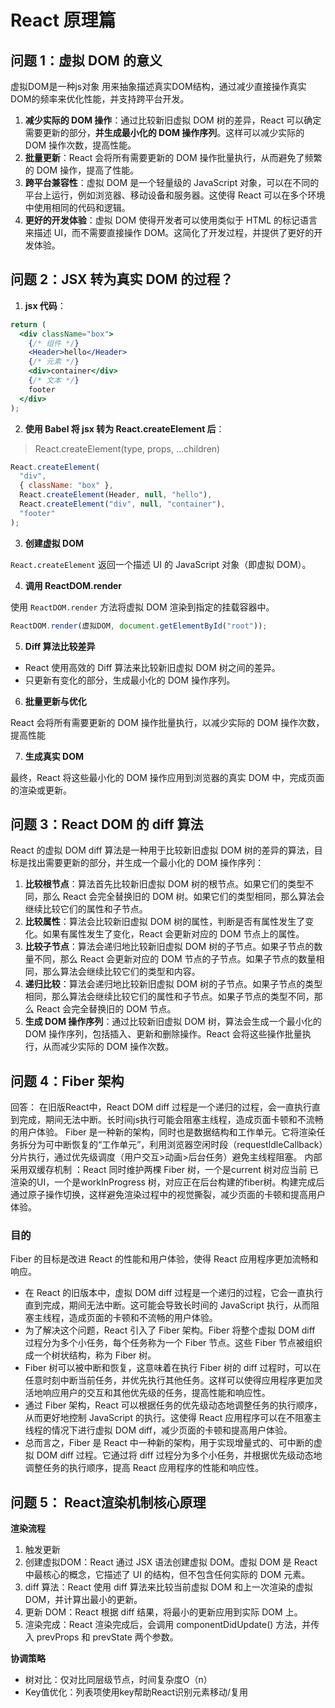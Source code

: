 # React 原理篇

## 问题 1：虚拟 DOM 的意义
 虚拟DOM是一种js对象 用来抽象描述真实DOM结构，通过减少直接操作真实DOM的频率来优化性能，并支持跨平台开发。
1. **减少实际的 DOM 操作**：通过比较新旧虚拟 DOM 树的差异，React 可以确定需要更新的部分，**并生成最小化的 DOM 操作序列**。这样可以减少实际的 DOM 操作次数，提高性能。
2. **批量更新**：React 会将所有需要更新的 DOM 操作批量执行，从而避免了频繁的 DOM 操作，提高了性能。
3. **跨平台兼容性**：虚拟 DOM 是一个轻量级的 JavaScript 对象，可以在不同的平台上运行，例如浏览器、移动设备和服务器。这使得 React 可以在多个环境中使用相同的代码和逻辑。
4. **更好的开发体验**：虚拟 DOM 使得开发者可以使用类似于 HTML 的标记语言来描述 UI，而不需要直接操作 DOM。这简化了开发过程，并提供了更好的开发体验。

## 问题 2：JSX 转为真实 DOM 的过程？

1. **jsx 代码**：

```jsx
return (
  <div className="box">
    {/* 组件 */}
    <Header>hello</Header>
    {/* 元素 */}
    <div>container</div>
    {/* 文本 */}
    footer
  </div>
);
```

2. **使用 Babel 将 jsx 转为 React.createElement 后**：

> React.createElement(type, props, ...children)

```js
React.createElement(
  "div",
  { className: "box" },
  React.createElement(Header, null, "hello"),
  React.createElement("div", null, "container"),
  "footer"
);
```

3. **创建虚拟 DOM**

`React.createElement` 返回一个描述 UI 的 JavaScript 对象（即虚拟 DOM）。

4. **调用 ReactDOM.render**

使用 `ReactDOM.render` 方法将虚拟 DOM 渲染到指定的挂载容器中。

```js
ReactDOM.render(虚拟DOM, document.getElementById("root"));
```

5. **Diff 算法比较差异**

- React 使用高效的 Diff 算法来比较新旧虚拟 DOM 树之间的差异。
- 只更新有变化的部分，生成最小化的 DOM 操作序列。

6. **批量更新与优化**

React 会将所有需要更新的 DOM 操作批量执行，以减少实际的 DOM 操作次数，提高性能

7. **生成真实 DOM**

最终，React 将这些最小化的 DOM 操作应用到浏览器的真实 DOM 中，完成页面的渲染或更新。

## 问题 3：React DOM 的 diff 算法

React 的虚拟 DOM diff 算法是一种用于比较新旧虚拟 DOM 树的差异的算法，目标是找出需要更新的部分，并生成一个最小化的 DOM 操作序列：

1. **比较根节点**：算法首先比较新旧虚拟 DOM 树的根节点。如果它们的类型不同，那么 React 会完全替换旧的 DOM 树。如果它们的类型相同，那么算法会继续比较它们的属性和子节点。
2. **比较属性**：算法会比较新旧虚拟 DOM 树的属性，判断是否有属性发生了变化。如果有属性发生了变化，React 会更新对应的 DOM 节点上的属性。
3. **比较子节点**：算法会递归地比较新旧虚拟 DOM 树的子节点。如果子节点的数量不同，那么 React 会更新对应的 DOM 节点的子节点。如果子节点的数量相同，那么算法会继续比较它们的类型和内容。
4. **递归比较**：算法会递归地比较新旧虚拟 DOM 树的子节点。如果子节点的类型相同，那么算法会继续比较它们的属性和子节点。如果子节点的类型不同，那么 React 会完全替换旧的 DOM 节点。
5. **生成 DOM 操作序列**：通过比较新旧虚拟 DOM 树，算法会生成一个最小化的 DOM 操作序列，包括插入、更新和删除操作。React 会将这些操作批量执行，从而减少实际的 DOM 操作次数。

## 问题 4：Fiber 架构
回答： 在旧版React中，React DOM  diff 过程是一个递归的过程，会一直执行直到完成，期间无法中断。长时间js执行可能会阻塞主线程，造成页面卡顿和不流畅的用户体验。
Fiber 是一种新的架构，同时也是数据结构和工作单元。它将渲染任务拆分为可中断恢复的“工作单元”，利用浏览器空闲时段（requestIdleCallback）分片执行，通过优先级调度（用户交互>动画>后台任务）避免主线程阻塞。
‌内部采用双缓存机制 ‌：React 同时维护两棵 Fiber 树，一个是current 树对应当前 已渲染的UI，一个是workInProgress 树，对应正在后台构建的fiber树。构建完成后通过原子操作切换，这样避免渲染过程中的视觉撕裂，减少页面的卡顿和提高用户体验。

### 目的
Fiber 的目标是改进 React 的性能和用户体验，使得 React 应用程序更加流畅和响应。

- 在 React 的旧版本中，虚拟 DOM diff 过程是一个递归的过程，它会一直执行直到完成，期间无法中断。这可能会导致长时间的 JavaScript 执行，从而阻塞主线程，造成页面的卡顿和不流畅的用户体验。
- 为了解决这个问题，React 引入了 Fiber 架构。Fiber 将整个虚拟 DOM diff 过程分为多个小任务，每个任务称为一个 Fiber 节点。这些 Fiber 节点被组织成一个树状结构，称为 Fiber 树。
- Fiber 树可以被中断和恢复，这意味着在执行 Fiber 树的 diff 过程时，可以在任意时刻中断当前任务，并优先执行其他任务。这样可以使得应用程序更加灵活地响应用户的交互和其他优先级的任务，提高性能和响应性。
- 通过 Fiber 架构，React 可以根据任务的优先级动态地调整任务的执行顺序，从而更好地控制 JavaScript 的执行。这使得 React 应用程序可以在不阻塞主线程的情况下进行虚拟 DOM diff，减少页面的卡顿和提高用户体验。
- 总而言之，Fiber 是 React 中一种新的架构，用于实现增量式的、可中断的虚拟 DOM diff 过程。它通过将 diff 过程分为多个小任务，并根据优先级动态地调整任务的执行顺序，提高 React 应用程序的性能和响应性。


## 问题 5： React渲染机制核心原理
**渲染流程**
1. 触发更新 
2. 创建虚拟DOM：React 通过 JSX 语法创建虚拟 DOM。虚拟 DOM 是 React 中最核心的概念，它描述了 UI 的结构，但不包含任何实际的 DOM 元素。
3. diff 算法：React 使用 diff 算法来比较当前虚拟 DOM 和上一次渲染的虚拟 DOM，并计算出最小的更新。
4. 更新 DOM：React 根据 diff 结果，将最小的更新应用到实际 DOM 上。
5. 渲染完成：React 渲染完成后，会调用 componentDidUpdate() 方法，并传入 prevProps 和 prevState 两个参数。

**协调策略**
- 树对比：仅对比同层级节点，时间复杂度O（n）
- Key值优化：列表项使用key帮助React识别元素移动/复用
